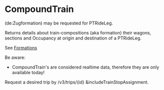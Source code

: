 # CompoundTrain
(de:Zugformation) may be requested for PTRideLeg.

Returns details about train-compositions (aka formation) their wagons, sections and Occupancy at origin and destination of a PTRideLeg.

See [Formations](https://confluence-ext.sbb.ch/display/JAD/J-A%3A+Zug-Formationen)

Be aware:
* CompoundTrain's are considered realtime data, therefore they are only available today!

Request a desired trip by /v3/trips/{id} &includeTrainStopAssignment.